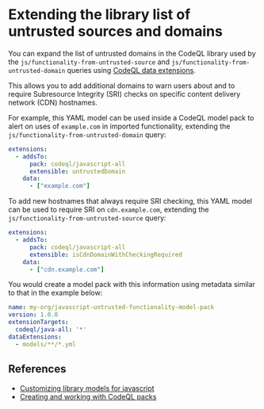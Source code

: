 # Extending the library list of untrusted sources and domains

You can expand the list of untrusted domains in the CodeQL library used by the `js/functionality-from-untrusted-source` and `js/functionality-from-untrusted-domain` queries using [CodeQL data extensions](https://codeql.github.com/docs/codeql-language-guides/customizing-library-models-for-javascript/).

This allows you to add additional domains to warn users about and to require Subresource Integrity (SRI) checks on specific content delivery network (CDN) hostnames.

For example, this YAML model can be used inside a CodeQL model pack to alert on uses of `example.com` in imported functionality, extending the `js/functionality-from-untrusted-domain` query:

```yaml
extensions:
  - addsTo:
      pack: codeql/javascript-all
      extensible: untrustedDomain
    data:
      - ["example.com"]
```

To add new hostnames that always require SRI checking, this YAML model can be used to require SRI on `cdn.example.com`, extending the `js/functionality-from-untrusted-source` query:

```yaml
extensions:
  - addsTo:
      pack: codeql/javascript-all
      extensible: isCdnDomainWithCheckingRequired
    data:
      - ["cdn.example.com"]
```

You would create a model pack with this information using metadata similar to that in the example below:

```yaml
name: my-org/javascript-untrusted-functionality-model-pack
version: 1.0.0
extensionTargets:
  codeql/java-all: '*'
dataExtensions:
  - models/**/*.yml
```

## References

- [Customizing library models for javascript](https://codeql.github.com/docs/codeql-language-guides/customizing-library-models-for-javascript/)
- [Creating and working with CodeQL packs](https://docs.github.com/en/code-security/codeql-cli/using-the-advanced-functionality-of-the-codeql-cli/creating-and-working-with-codeql-packs#creating-a-codeql-model-pack)
